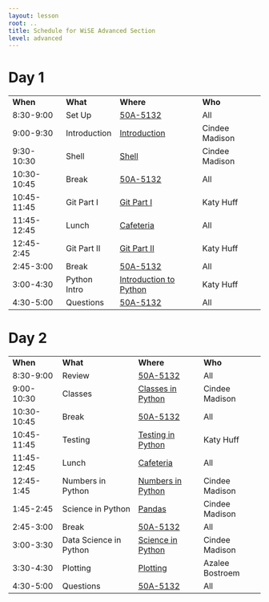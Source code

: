```yaml
---
layout: lesson
root: ..
title: Schedule for WiSE Advanced Section
level: advanced
---
```



# Day 1 
 
<table class="table table-striped">
<tr>
    <td> <b>When</b>       </td>
    <td> <b>What</b>         </td>
    <td> <b>Where</b>          </td>
    <td> <b>Who</b> </td>
</tr>
<tr>
    <td> 8:30-9:00      </td>
    <td> Set Up           </td>
    <td> <a href="{{ site.github.url }}/advanced_room.html">50A-5132</a>               </td>
    <td> All             </td>
</tr>
<tr>
    <td> 9:00-9:30      </td>
    <td> Introduction     </td>
    <td> <a href="{{ site.github.url }}/intro.html">Introduction</a>               </td>
    <td> Cindee Madison       </td>
</tr>
<tr>
    <td> 9:30-10:30     </td>
    <td> Shell            </td>
    <td> <a
    href="http://nbviewer.ipython.org/urls/raw.githubusercontent.com/swcarpentry/2014-04-14-wise/gh-pages/advanced/shell/Shell.ipynb?create=1">Shell</a>      </td>
    <td> Cindee Madison </td>
</tr>
<tr>
    <td> 10:30-10:45    </td>
    <td> Break            </td>
    <td> <a href="{{ site.github.url }}/advanced_room.html">50A-5132</a>               </td>
    <td> All             </td>
</tr>
<tr>
    <td> 10:45-11:45      </td>
    <td> Git Part I        </td>
    <td> <a href="{{ site.github.url }}/advanced/git/local.html">Git Part I</a>      </td>
    <td> Katy Huff </td>
</tr>
<tr>
    <td> 11:45-12:45     </td>
    <td> Lunch            </td>
    <td> <a href="{{ site.github.url }}/cafeteria.html">Cafeteria</a>          </td>
    <td> All </td>
</tr>
<tr>
    <td> 12:45-2:45      </td>
    <td> Git Part II       </td>
    <td> <a href="{{ site.github.url }}/advanced/git/remote.html">Git Part II</a>      </td>
    <td> Katy Huff </td>
</tr>
<tr>
    <td> 2:45-3:00      </td>
    <td> Break            </td>
    <td> <a href="{{ site.github.url }}/advanced_room.html">50A-5132</a>               </td>
    <td> All </td>
</tr>
<tr>
    <td> 3:00-4:30      </td>
    <td> Python Intro       </td>
    <td> <a href="{{ site.github.url }}/advanced/python/py-intro/index.html">Introduction to Python</a>      </td>
    <td> Katy Huff </td>
</tr>
<tr>
    <td> 4:30-5:00      </td>
    <td> Questions        </td>
    <td> <a href="{{ site.github.url }}/advanced_room.html">50A-5132</a>                </td>
    <td> All </td>
</tr>
</table>


# Day 2 


<table class="table table-striped"> 
<tr>
    <td> <b>When</b>       </td>
    <td> <b>What</b>            </td>
    <td> <b>Where</b>          </td>
    <td> <b>Who</b> </td>
</tr>
<tr>
    <td> 8:30-9:00      </td>
    <td> Review              </td>
    <td>  <a href="{{ site.github.url }}/advanced_room.html">50A-5132</a>     </td>
    <td> All             </td>
</tr>
<tr>
    <td> 9:00-10:30    </td>
    <td> Classes             </td>
    <td> <a href="http://nbviewer.ipython.org/urls/raw.githubusercontent.com/swcarpentry/2014-04-14-wise/gh-pages/advanced/python/classes.ipynb?create=1">Classes in Python</a>      </td>
    <td> Cindee Madison </td>
</tr>
<tr>
    <td> 10:30-10:45    </td>
    <td> Break               </td>
    <td> <a href="{{ site.github.url }}/advanced_room.html">50A-5132</a>      </td>
    <td> All             </td>
</tr>
<tr>
    <td> 10:45-11:45      </td>
    <td> Testing             </td>
    <td> <a href="{{ site.github.url }}/advanced/python/testing/index.html">Testing in Python</a>      </td>
    <td> Katy Huff </td>
</tr>
<tr>
    <td> 11:45-12:45     </td>
    <td> Lunch               </td>
    <td> <a href="{{ site.github.url }}/cafeteria.html">Cafeteria</a> </td>
    <td> All </td>
</tr>
    <td> 12:45-1:45      </td>
    <td> Numbers in Python </td>
    <td> <a href="http://nbviewer.ipython.org/urls/raw.githubusercontent.com/swcarpentry/2014-04-14-wise/gh-pages/advanced/python/Numpy.ipynb?create=1">Numbers in Python</a>      </td>
    <td> Cindee Madison </td>
</tr>
<tr>
    <td> 1:45-2:45      </td>
    <td> Science in Python </td>
    <td> <a
    href="http://nbviewer.ipython.org/urls/raw.githubusercontent.com/swcarpentry/2014-04-14-wise/gh-pages/advanced/python/pandas.ipynb?create=1">Pandas</a>      </td>
    <td> Cindee Madison </td>
</tr>
<tr>
    <td> 2:45-3:00      </td>
    <td> Break               </td>
    <td> <a href="{{ site.github.url }}/advanced_room.html">50A-5132</a>      </td>
    <td> All </td>
</tr>
<tr>
    <td> 3:00-3:30      </td>
    <td> Data Science in Python</td>
    <td> <a
    href="http://nbviewer.ipython.org/urls/raw.githubusercontent.com/swcarpentry/2014-04-14-wise/gh-pages/advanced/python/scipy.ipynb?create=1">Science
    in Python</a>      </td>
    <td> Cindee Madison </td>
</tr>
<tr>
    <td> 3:30-4:30      </td>
    <td> Plotting            </td>
    <td> <a href="{{ site.github.url }}/advanced/plotting.html">Plotting</a>      </td>
    <td> Azalee Bostroem</td>
</tr>
<tr>
    <td> 4:30-5:00      </td>
    <td> Questions           </td>
    <td> <a href="{{ site.github.url }}/advanced_room.html">50A-5132</a>      </td>
    <td> All </td>
</tr>
</table>




